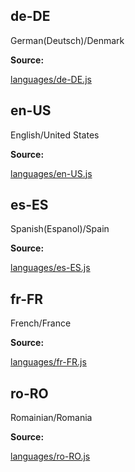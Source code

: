 ## de-DE

German(Deutsch)/Denmark

**Source:**

[languages/de-DE.js](https://github.com/dirigeants/klasa/blob/master/src/languages/de-DE.js)

## en-US

English/United States

**Source:**

[languages/en-US.js](https://github.com/dirigeants/klasa/blob/master/src/languages/en-US.js)

## es-ES

Spanish(Espanol)/Spain

**Source:**

[languages/es-ES.js](https://github.com/dirigeants/klasa/blob/master/src/languages/es-ES.js)

## fr-FR

French/France

**Source:**

[languages/fr-FR.js](https://github.com/dirigeants/klasa/blob/master/src/languages/fr-FR.js)

## ro-RO

Romainian/Romania

**Source:**

[languages/ro-RO.js](https://github.com/dirigeants/klasa/blob/master/src/languages/ro-RO.js)
